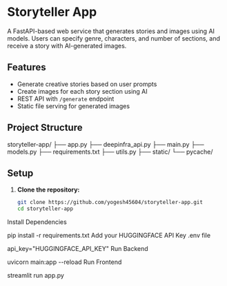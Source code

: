 # Storyteller App

A FastAPI-based web service that generates stories and images using AI models. Users can specify genre, characters, and number of sections, and receive a story with AI-generated images.

## Features

- Generate creative stories based on user prompts
- Create images for each story section using AI
- REST API with `/generate` endpoint
- Static file serving for generated images

## Project Structure
storyteller-app/ ├── app.py ├── deepinfra_api.py ├── main.py ├── models.py ├── requirements.txt ├── utils.py ├── static/ └── pycache/

## Setup

1. **Clone the repository:**
   ```bash
   git clone https://github.com/yogesh45604/storyteller-app.git
   cd storyteller-app
   

Install Dependencies

pip install -r requirements.txt
Add your HUGGINGFACE API Key .env file

api_key="HUGGINGFACE_API_KEY"
Run Backend

uvicorn main:app --reload 
Run Frontend

streamlit run app.py  